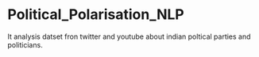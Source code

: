 # Political_Polarisation_NLP
It analysis datset fron twitter and youtube about indian poltical parties and politicians.

